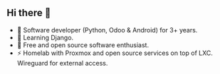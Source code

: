 ## Hi there 👋

<!--
**caferven/caferven** is a ✨ _special_ ✨ repository because its `README.md` (this file) appears on your GitHub profile.

Here are some ideas to get you started:

- 🔭 I’m currently working on ...
- 🌱 I’m currently learning ...
- 👯 I’m looking to collaborate on ...
- 🤔 I’m looking for help with ...
- 💬 Ask me about ...
- 📫 How to reach me: ...
- 😄 Pronouns: ...
- ⚡ Fun fact: ...
-->
- 🔭 Software developer (Python, Odoo & Android) for 3+ years.
- 🌱 Learning Django.
- 👯 Free and open source software enthusiast.
- ⚡ Homelab with Proxmox and open source services on top of LXC. Wireguard for external access.

